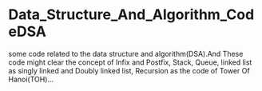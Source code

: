 # Data_Structure_And_Algorithm_CodeDSA
some code related to the data structure and algorithm(DSA).And These code might clear the concept of Infix and Postfix, Stack, Queue, linked list as singly linked and Doubly linked list, Recursion as the code of Tower Of Hanoi(TOH)...
